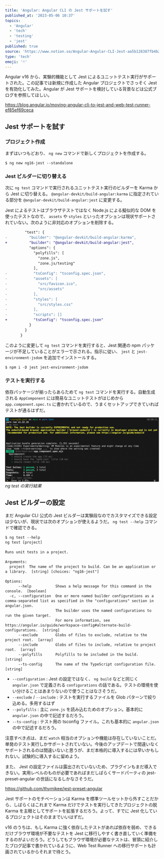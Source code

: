 ```yaml
---
title: 'Angular: Angular CLI の Jest サポートを試す'
published_at: '2023-05-06 10:37'
topics:
  - 'Angular'
  - 'tech'
  - 'testing'
  - 'jest'
published: true
source: 'https://www.notion.so/Angular-Angular-CLI-Jest-aa5b128387fb4b2fbc916ec77c9f5d2a'
type: 'tech'
emoji: '🃏'
---
```


Angular v16 から、実験的機能として Jest によるユニットテスト実行がサポートされた。この記事では新規に作成した Angular プロジェクトでさっそく Jest を有効化してみた。Angular が Jest サポートを検討している背景などは公式ブログを参照してほしい。

https://blog.angular.io/moving-angular-cli-to-jest-and-web-test-runner-ef85ef69ceca

## Jest サポートを試す

### プロジェクト作成

まずはいつもどおり、 `ng new` コマンドで新しくプロジェクトを作成する。

```shell
$ ng new ng16-jest --standalone
```

### Jest ビルダーに切り替える

次に `ng test` コマンドで実行されるユニットテスト実行のビルダーを Karma から Jest に切り替える。 `@angular-devkit/build-angular:karma` に指定されている部分を `@angular-devkit/build-angular:jest` に変更する。

Jest によるテストはブラウザテストではなく Node.js による擬似的な DOM を使ったテストなので、 `assets` や `styles` といったオプションは現状サポートされていない。次のように非対応のオプションを削除する。

```diff
         "test": {
-          "builder": "@angular-devkit/build-angular:karma",
+          "builder": "@angular-devkit/build-angular:jest",
           "options": {
             "polyfills": [
               "zone.js",
               "zone.js/testing"
             ],
-            "tsConfig": "tsconfig.spec.json",
-            "assets": [
-              "src/favicon.ico",
-              "src/assets"
-            ],
-            "styles": [
-              "src/styles.css"
-            ],
-            "scripts": []
+            "tsConfig": "tsconfig.spec.json"
           }
         }
       }
```

このように変更して `ng test` コマンドを実行すると、Jest 関連の npm パッケージが不足していることがエラーで示される。指示に従い、 `jest` と `jest-environment-jsdom` を追加でインストールする。

```shell
$ npm i -D jest jest-environment-jsdom
```

### テストを実行する

依存パッケージが揃ったらあらためて `ng test` コマンドを実行する。自動生成される `AppComponent` には簡易なユニットテストがはじめから `app.component.spec.ts` に書かれているので、うまくセットアップできていればテストが通るはずだ。

![](/images/angular-16-jest/2841ccc5-5f5b-48ec-aa66-bbc200023f4a/Untitled.png)
_ng test の実行結果_

## Jest ビルダーの設定

まだ Angular CLI 公式の Jest ビルダーは実験段なのでカスタマイズできる設定は少ないが、現状では次のオプションが使えるようだ。 `ng test --help` コマンドで確認できる。

```shell
$ ng test --help
ng test [project]

Runs unit tests in a project.

Arguments:
  project  The name of the project to build. Can be an application or a library.  [string] [choices: "ng16-jest"]

Options:
      --help           Shows a help message for this command in the console.  [boolean]
  -c, --configuration  One or more named builder configurations as a comma-separated list as specified in the "configurations" section in angular.json.
                       The builder uses the named configurations to run the given target.
                       For more information, see https://angular.io/guide/workspace-config#alternate-build-configurations.  [string]
      --exclude        Globs of files to exclude, relative to the project root.  [array]
      --include        Globs of files to include, relative to project root.  [array]
      --polyfills      Polyfills to be included in the build.  [string]
      --ts-config      The name of the TypeScript configuration file.  [string]
```

- `--configuration` : Jest の設定ではなく、 `ng build` などと同じく `angular.json` で定義される `configurations` の話である。テストの環境を使い分けることはあまりないので使うことはなさそうだ。
- `--exclude` / `--include` : テストを実行するファイルを Glob パターンで絞り込める。多用するはず
- `--polyfills` : 主に `zone.js` を読み込むためのオプション。基本的に `angular.json` の中で記述するだろう。
- `--ts-config` : テスト用の tsconfig ファイル。これも基本的に `angular.json` の中で記述するだろう。

注意すべき点は、まだ `watch` 相当のオプションや機能は存在していないことだ。単発のテスト実行しかサポートされていない。今後のアップデートで間違いなくサポートされるのは間違いないと思うが、まだ本格的に導入するには早いかもしれない。試験的に導入するに留めよう。

また、 Jest の設定ファイルは露出されていないため、プラグインもまだ導入できない。実用レベルのものが必要であればまだしばらくサードパーティの jest-preset-angular の世話になるしかなさそうだ。

https://github.com/thymikee/jest-preset-angular

Jest サポートのモチベーションは Karma を標準ツールセットから外すことだから、しばらくはこれまで Karma だけでテストを実行してきたプロジェクトの脱 Karma を主眼としてサポートを拡張するだろう。よって、すでに Jest 化しているプロジェクトはそのままでいいはずだ。

v16 のうちは、もし Karma に強く依存したテストがあれば依存を弱め、できるだけブラウザ環境が不要なテストを Jest に移行しやすく書き直していく準備をするのがよいだろう。どうしてもブラウザ環境が必要なテストは、冒頭に紹介したブログ記事で書かれているように、Web Test Runner への移行サポートも計画されているからそれまで待とう。
